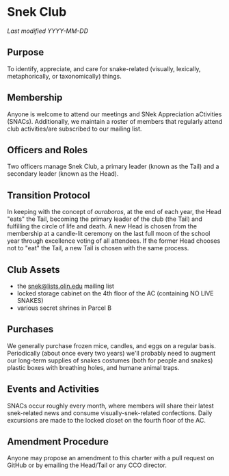 # Snek Club

*Last modified YYYY-MM-DD*

## Purpose

To identify, appreciate, and care for snake-related (visually, lexically,
metaphorically, or taxonomically) things.

## Membership

Anyone is welcome to attend our meetings and SNek Appreciation aCtivities
(SNACs). Additionally, we maintain a roster of members that regularly attend
club activities/are subscribed to our mailing list.

## Officers and Roles

Two officers manage Snek Club, a primary leader (known as the Tail) and a
secondary leader (known as the Head).

## Transition Protocol

In keeping with the concept of _ouroboros_, at the end of each year, the Head
"eats" the Tail, becoming the primary leader of the club (the Tail) and
fulfilling the circle of life and death. A new Head is chosen from the
membership at a candle-lit ceremony on the last full moon of the school year
through excellence voting of all attendees. If the former Head chooses not to
"eat" the Tail, a new Tail is chosen with the same process.

## Club Assets

  - the snek@lists.olin.edu mailing list
  - locked storage cabinet on the 4th floor of the AC (containing NO LIVE SNAKES)
  - various secret shrines in Parcel B

## Purchases

We generally purchase frozen mice, candles, and eggs on a regular basis.
Periodically (about once every two years) we'll probably need to augment our
long-term supplies of snakes costumes (both for people and snakes) plastic boxes
with breathing holes, and humane animal traps.

## Events and Activities

SNACs occur roughly every month, where members will share their latest
snek-related news and consume visually-snek-related confections. Daily
excursions are made to the locked closet on the fourth floor of the AC.

## Amendment Procedure

Anyone may propose an amendment to this charter with a pull request on GitHub or
by emailing the Head/Tail or any CCO director.
